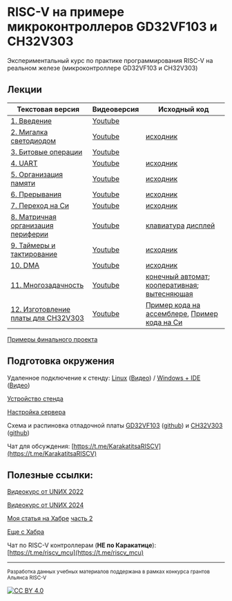 # RISC-V на примере микроконтроллеров GD32VF103 и CH32V303

Экспериментальный курс по практике программирования RISC-V на реальном железе (микроконтроллере GD32VF103 и CH32V303)

## Лекции

| Текстовая версия | Видеоверсия | Исходный код |
|------------------|-------------|--------------|
| [1. Введение](1.intro.md) | [Youtube](https://www.youtube.com/watch?v=ArJey3KuUyA&list=PLc7FYD_FgfqcgaWyrxhSr8cy2q23xCY3Q) | []() |
| [2. Мигалка светодиодом](2.blink.md) | [Youtube](https://www.youtube.com/watch?v=7UrrxNjqqf8&list=PLc7FYD_FgfqcgaWyrxhSr8cy2q23xCY3Q&index=2) | [исходник](https://github.com/KarakatitsaRISCV/riscv-asm/tree/main/1.blink) |
| [3. Битовые операции](3.bitmagic.md) | [Youtube](https://www.youtube.com/watch?v=uTbyINbwNvs&list=PLc7FYD_FgfqcgaWyrxhSr8cy2q23xCY3Q&index=3) | []() |
| [4. UART](4.uart.md) | [Youtube](https://www.youtube.com/watch?v=uZaMwdrY9Eo&list=PLc7FYD_FgfqcgaWyrxhSr8cy2q23xCY3Q&index=4) | [исходник](https://github.com/KarakatitsaRISCV/riscv-asm/tree/main/2.uart) |
| [5. Организация памяти](5.memory.md) | [Youtube](https://www.youtube.com/watch?v=ECqfoAc8lec&list=PLc7FYD_FgfqcgaWyrxhSr8cy2q23xCY3Q&index=5) | [исходник](https://github.com/KarakatitsaRISCV/riscv-asm/tree/main/3.memory) |
| [6. Прерывания](6.interrupts.md) | [Youtube](https://www.youtube.com/watch?v=OYTF6iVvZTo&list=PLc7FYD_FgfqcgaWyrxhSr8cy2q23xCY3Q&index=6) | [исходник](https://github.com/KarakatitsaRISCV/riscv-asm/tree/main/4.interrupt) |
| [7. Переход на Си](7.C.md) | [Youtube](https://www.youtube.com/watch?v=DDSGIknu4Ak&list=PLc7FYD_FgfqcgaWyrxhSr8cy2q23xCY3Q&index=7) | [исходник](https://github.com/KarakatitsaRISCV/riscv-asm/tree/main/5.C) |
| [8. Матричная организация периферии](8.matrix.md) | [Youtube](https://www.youtube.com/watch?v=HP7zUQoAAEQ&list=PLc7FYD_FgfqcgaWyrxhSr8cy2q23xCY3Q&index=8) | [клавиатура](https://github.com/KarakatitsaRISCV/riscv-asm/tree/main/6.matrix_kbd) [дисплей](https://github.com/KarakatitsaRISCV/riscv-asm/tree/main/7.matrix_led) |
| [9. Таймеры и тактирование](9.timers.md) | [Youtube](https://www.youtube.com/watch?v=8WR9gepvWAE&list=PLc7FYD_FgfqcgaWyrxhSr8cy2q23xCY3Q&index=9) | [исходник](https://github.com/KarakatitsaRISCV/riscv-asm/tree/main/8.timer) |
| [10. DMA](10.DMA.md) | [Youtube](https://www.youtube.com/watch?v=myDKs9CTM6k&list=PLc7FYD_FgfqcgaWyrxhSr8cy2q23xCY3Q&index=10) | [исходник](https://github.com/KarakatitsaRISCV/riscv-asm/tree/main/9.DMA) |
| [11. Многозадачность](11.multitask.md) | [Youtube](https://www.youtube.com/watch?v=Pb8y5IBaTto&list=PLc7FYD_FgfqcgaWyrxhSr8cy2q23xCY3Q&index=11) | [конечный автомат](https://github.com/KarakatitsaRISCV/riscv-asm/tree/main/10.Multitask_finite_state_machine); [кооперативная](https://github.com/KarakatitsaRISCV/riscv-asm/tree/main/11.Multitack_Cooperative); [вытесняющая](https://github.com/KarakatitsaRISCV/riscv-asm/tree/main/12.Multitask_preemptive) |
| [12. Изготовление платы для CH32V303](12.ch32v303_intro.md) | [Youtube](https://www.youtube.com/watch?v=tPAHEwi4Fzg&list=PLc7FYD_FgfqcgaWyrxhSr8cy2q23xCY3Q&index=14) | [Пример кода на ассемблере](https://github.com/KarakatitsaRISCV/riscv-asm/tree/main/12.2.ch32v303_blink_asm), [Пример кода на Си](https://github.com/KarakatitsaRISCV/riscv-asm/tree/main/12.1.ch32v303_blink_C) |

[Примеры финального проекта](exam.md)

## Подготовка окружения

Удаленное подключение к стенду: [Linux](Remote_lin.md) ([Видео](https://www.youtube.com/watch?v=HGSRCdKj9J0&list=PLc7FYD_FgfqcgaWyrxhSr8cy2q23xCY3Q&index=13)) / [Windows + IDE](Remote_win.md) ([Видео](https://www.youtube.com/watch?v=eAL2aE_qkf4&list=PLc7FYD_FgfqcgaWyrxhSr8cy2q23xCY3Q&index=14))

[Устройство стенда](Karakatitsa.md)

[Настройка сервера](config_server.md)

Схема и распиновка отладочной платы [GD32VF103](2.blink.html) ([github](https://github.com/KarakatitsaRISCV/riscv-asm/tree/main/doc/gd32vf103_devboard)) и [CH32V303](12.ch32v303_intro.html) ([github](https://github.com/KarakatitsaRISCV/riscv-asm/tree/main/doc/ch32v303_devboard))

Чат для обсуждения: [https://t.me/KarakatitsaRISCV](https://t.me/KarakatitsaRISCV)

## Полезные ссылки:

[Видеокурс от UNИX 2022](https://uneex.org/LecturesCMC/ArchitectureAssembler2022)

[Видеокурс от UNИX 2024](https://uneex.org/LecturesCMC/ArchitectureAssembler2024)

[Моя статья на Хабре](https://habr.com/ru/post/533272/) [часть 2](https://habr.com/ru/post/533356/)

[Еще с Хабра](https://habr.com/ru/post/516006/)

Чат по RISC-V контроллерам (**НЕ по Каракатице**): [https://t.me/riscv_mcu](https://t.me/riscv_mcu)

---

<sub> Разработка данных учебных материалов поддержана в рамках конкурса грантов Альянса RISC-V </sub>

[![CC BY 4.0][cc-by-image]][cc-by]

[cc-by]: http://creativecommons.org/licenses/by/4.0/

[cc-by-image]: https://i.creativecommons.org/l/by/4.0/88x31.png

[cc-by-shield]: https://img.shields.io/badge/License-CC%20BY%204.0-lightgrey.svg

